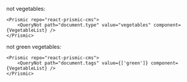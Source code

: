 not vegetables:

    <Prismic repo="react-prismic-cms">
        <QueryNot path="document.type" value="vegetables" component={VegetableList} />
    </Prismic>

not green vegetables:

    <Prismic repo="react-prismic-cms">
        <QueryNot path="document.tags" value={['green']} component={VegetableList} />
    </Prismic>
